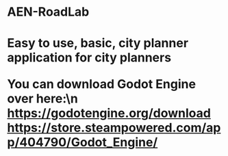 # AEN-RoadLab
<h1>Easy to use, basic, city planner application for city planners

  <b>You can download Godot Engine over here:\n</b>
  https://godotengine.org/download
  https://store.steampowered.com/app/404790/Godot_Engine/
